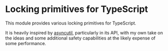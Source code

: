 # Locking primitives for TypeScript

This module provides various locking primitives for TypeScript.

It is heavily inspired by [asyncutil][], particularly in its API, with my own
take on the ideas and some additional safety capabilities at the likely expense
of some performance.

[asyncutil]: https://github.com/jsr-core/asyncutil